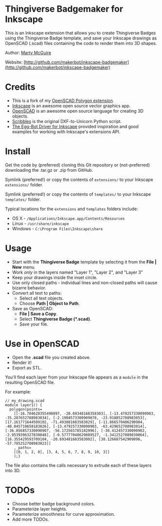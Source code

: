 Thingiverse Badgemaker for Inkscape
===================================

This is an Inkscape extension that allows you to create Thingiverse Badges
using the Thingiverse Badge template, and save your Inkscape drawings as
OpenSCAD (.scad) files containing the code to render them into 3D shapes.

Author: [Marty McGuire](http://github.com/martymcguire)

Website: [http://github.com/makerbot/inkscape-badgemaker](http://github.com/makerbot/inkscape-badgemaker)

Credits
=======

* This is a fork of my [OpenSCAD Polygon extension](https://github.com/martymcguire/inkscape-openscad-poly).
* [Inkscape](http://www.inkscape.org/) is an awesome open source vector graphics app.
* [OpenSCAD](http://www.openscad.org/) is an awesome open source language for creating 3D objects.
* [Scribbles](https://github.com/makerbot/Makerbot/tree/master/Unicorn/Scribbles%20Scripts) is the original DXF-to-Unicorn Python script.
* [The Egg-Bot Driver for Inkscape](http://code.google.com/p/eggbotcode/) provided inspiration and good examples for working with Inkscape's extensions API.

Install
=======

Get the code by (preferred) cloning this Git repository or (not-preferred) downloading the .tar.gz or .zip from GitHub.

Symlink (preferred!) or copy the contents of `extensions/` to your Inkscape `extensions/` folder.

Symlink (preferred!) or copy the contents of `templates/` to your Inkscape `templates/` folder.

Typical locations for the `extensions` and `templates` folders include:

* OS X - `/Applications/Inkscape.app/Contents/Resources`
* Linux - `/usr/share/inkscape`
* Windows - `C:\Program Files\Inkscape\share`

Usage
=====

* Start with the **Thingiverse Badge** template by selecting it from the
  **File | New** menu.
* Work *only* in the layers named "Layer 1", "Layer 2", and "Layer 3"
* Keep your drawings inside the inset circle.
* Use only closed paths - individual lines and non-closed paths will
  cause bizarre behavior.
* Convert all text to paths:
	* Select all text objects.
	* Choose **Path | Object to Path**.
* Save as OpenSCAD:
	* **File | Save a Copy**.
	* Select **Thingiverse Badge (\*.scad)**.
	* Save your file.

Use in OpenSCAD
===============

* Open the **.scad** file you created above.
* Render it!
* Export as STL.

You'll find each layer from your Inkscape file appears as a `module` in the
resulting OpenSCAD file.

For example:

	// my_drawing.scad
	module layer1() {
	  polygon(points=
		[[-16.704628355490897, -20.69348168358303], [-13.479257330090903, -35.207652708983034], [-2.1904573300909078, -23.918852708983053], [17.161771644509102, -71.493081683583029], [-11.866570406290904, -40.045710658183026], [-13.479257330090903, -63.429652708983014], [-36.056857330090907, -56.172565785182996], [-30.412457330090902, -2.9539396327830048], [-0.57777040629089527, -1.3412527089830064], [16.355429593709104, -20.693481683583002], [38.126687542909096, -57.785252708983023]]
		, paths=
		[[0, 1, 2, 0], [3, 4, 5, 6, 7, 8, 9, 10, 3]]
		);}

The file also contains the calls necessary to extrude each of these layers into 3D.

TODOs
=====

* Choose better badge background colors.
* Parameterize layer heights.
* Parameterize smoothness for curve approximation.
* Add more TODOs.
